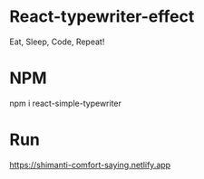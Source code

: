 # React-typewriter-effect
Eat, Sleep, Code, Repeat!

# NPM
npm i react-simple-typewriter

# Run
https://shimanti-comfort-saying.netlify.app
